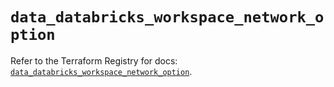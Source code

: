 # `data_databricks_workspace_network_option`

Refer to the Terraform Registry for docs: [`data_databricks_workspace_network_option`](https://registry.terraform.io/providers/databricks/databricks/1.85.0/docs/data-sources/workspace_network_option).
